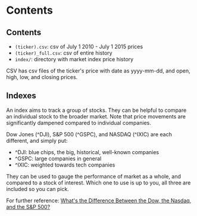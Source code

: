 Contents
==============================

## Contents

- `(ticker).csv`: csv of July 1 2010 - July 1 2015 prices
- `(ticker)_full.csv`: csv of entire history
- `index/`: directory with market index price history

CSV has csv files of the ticker's price with date as yyyy-mm-dd, and open, high, low, and closing prices.

## Indexes

An index aims to track a group of stocks. They can be helpful to compare an individual stock to the broader market. Note that price movements are significantly dampened compared to individual companies.

Dow Jones (^DJI), S&P 500 (^GSPC), and NASDAQ (^IXIC) are each different, and simply put:

- ^DJI: blue chips, the big, historical, well-known companies
- ^GSPC: large companies in general
- ^IXIC: weighted towards tech companies

They can be used to gauge the performance of market as a whole, and compared to a stock of interest. Which one to use is up to you, all three are included so you can pick.

For further reference: [What's the Difference Between the Dow, the Nasdaq, and the S&P 500?](http://www.fool.com/investing/general/2014/07/08/whats-the-difference-between-the-dow-the-nasdaq-an.aspx)
